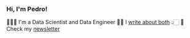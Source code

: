 ### Hi, I'm Pedro!

🧙🏻‍♂️ I'm a Data Scientist and Data Engineer
✍🏼 I [write about both](https://pedromadruga.com/blog)  👆🏻
📨 Check my [newsletter](https://pedromadruga.com/newsletter)




<!--
**pmadruga/pmadruga** is a ✨ _special_ ✨ repository because its `README.md` (this file) appears on your GitHub profile.

Here are some ideas to get you started:

- 🔭 I’m currently working on ...
- 🌱 I’m currently learning ...
- 👯 I’m looking to collaborate on ...
- 🤔 I’m looking for help with ...
- 💬 Ask me about ...
- 📫 How to reach me: ...
- 😄 Pronouns: ...
- ⚡ Fun fact: ...
-->

